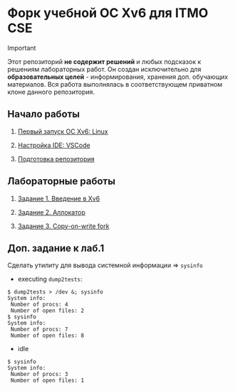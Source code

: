 # Форк учебной ОС Xv6 для ITMO CSE

> [!IMPORTANT]
> Этот репозиторий **не содержит решений** и любых подсказок к решениям лабораторных работ.
> Он создан исключительно для **образовательных целей** - информирования, хранения доп. обучающих материалов.
> Вся работа выполнялась в соответствующем приватном клоне данного репозитория.

## Начало работы

1. [Первый запуск ОС Xv6: Linux](/doc/setup/linux.md)

2. [Настройка IDE: VSCode](/doc/dev/vscode.md)

3. [Подготовка репозитория](/doc/setup/repo.md)

## Лабораторные работы

1. [Задание 1. Введение в Xv6](/doc/lab/1.md)

2. [Задание 2. Аллокатор](/doc/lab/2.md)

3. [Задание 3. Copy-on-write fork](/doc/lab/3.md)

## Доп. задание к лаб.1

Сделать утилиту для вывода системной информации => `sysinfo`

- executing `dump2tests`:
```
$ dump2tests > /dev &; sysinfo
System info:
 Number of procs: 4
 Number of open files: 2
$ sysinfo
System info:
 Number of procs: 7
 Number of open files: 8
```

- idle
```
$ sysinfo
System info:
 Number of procs: 3
 Number of open files: 1
```
